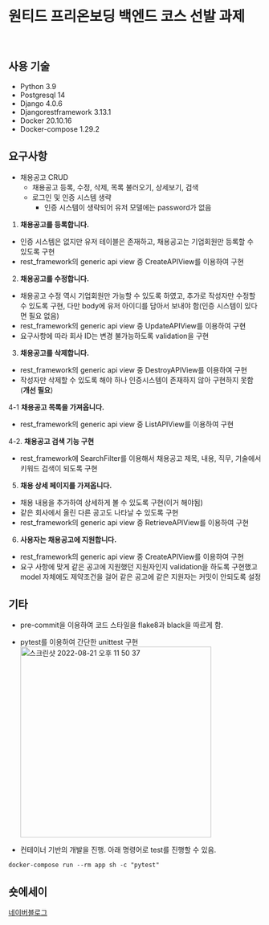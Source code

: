 # 원티드 프리온보딩 백엔드 코스 선발 과제
​
## 사용 기술
-   Python 3.9
-   Postgresql 14
-   Django 4.0.6
-   Djangorestframework 3.13.1
-   Docker 20.10.16
-   Docker-compose 1.29.2

## 요구사항
-   채용공고 CRUD
    -   채용공고 등록, 수정, 삭제, 목록 불러오기, 상세보기, 검색  
    -   로그인 및 인증 시스템 생략  
        -   인증 시스템이 생략되어 유저 모델에는 password가 없음  
        
1.  **채용공고를 등록합니다.**
-   인증 시스템은 없지만 유저 테이블은 존재하고, 채용공고는 기업회원만 등록할 수 있도록 구현  
-   rest\_framework의 generic api view 중 CreateAPIView를 이용하여 구현  

2.  **채용공고를 수정합니다.**
-   채용공고 수정 역시 기업회원만 가능할 수 있도록 하였고, 추가로 작성자만 수정할 수 있도록 구현, 다만 body에 유저 아이디를 담아서 보내야 함(인증 시스템이 있다면 필요 없음)  
-   rest\_framework의 generic api view 중 UpdateAPIView를 이용하여 구현  
-   요구사항에 따라 회사 ID는 변경 불가능하도록 validation을 구현  

3.  **채용공고를 삭제합니다.**
-   rest\_framework의 generic api view 중 DestroyAPIView를 이용하여 구현  
-   작성자만 삭제할 수 있도록 해야 하나 인증시스템이 존재하지 않아 구현하지 못함 (**개선 필요**) 

4-1 **채용공고 목록을 가져옵니다.**
-   rest\_framework의 generic api view 중 ListAPIView를 이용하여 구현  

4-2. **채용공고 검색 기능 구현**
-   rest\_framework에 SearchFilter를 이용해서 채용공고 제목, 내용, 직무, 기술에서 키워드 검색이 되도록 구현  

5.  **채용 상세 페이지를 가져옵니다.**
-   채용 내용을 추가하여 상세하게 볼 수 있도록 구현(이거 해야됨)  
-   같은 회사에서 올린 다른 공고도 나타날 수 있도록 구현  
-   rest\_framework의 generic api view 중 RetrieveAPIView를 이용하여 구현  

6. **사용자는 채용공고에 지원합니다.**
-   rest\_framework의 generic api view 중 CreateAPIView를 이용하여 구현  
- 요구 사항에 맞게 같은 공고에 지원했던 지원자인지 validation을 하도록 구현했고 model 자체에도 제약조건을 걸어 같은 공고에 같은 지원자는 커밋이 안되도록 설정  

## 기타
-   pre-commit을 이용하여 코드 스타일을 flake8과 black을 따르게 함.  
-   pytest를 이용하여 간단한 unittest 구현  
     <img width="380" alt="스크린샷 2022-08-21 오후 11 50 37" src="https://user-images.githubusercontent.com/60789129/185797004-0ce949d5-5a4f-4c90-a82c-23ccf2a782b7.png">


-   컨테이너 기반의 개발을 진행. 아래 명령어로 test를 진행할 수 있음.  

```shell
docker-compose run --rm app sh -c "pytest"
```

## 숏에세이
[네이버블로그](https://blog.naver.com/minchae3618/222854832090)
